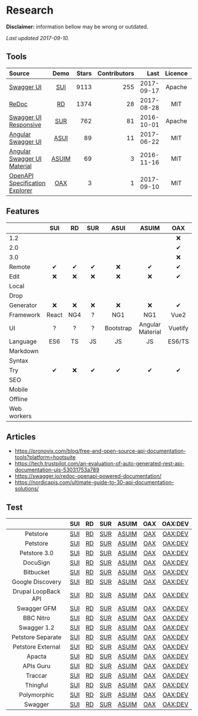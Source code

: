# Research

**Disclaimer:** information bellow may be wrong or outdated.
 
 _Last updated 2017-09-10._

## Tools

|Source|Demo|Stars|Contributors|Last|Licence|Status|
|:---|:---:|---:|---:|---:|:---:|:---:|
|[Swagger UI](https://github.com/swagger-api/swagger-ui)|[SUI](http://petstore.swagger.io/)|9113|255|2017-09-17|Apache|active
|[ReDoc](https://github.com/Rebilly/ReDoc)|[RD](https://rebilly.github.io/ReDoc/)|1374|28|2017-08-28|MIT|active
|[Swagger UI Responsive](https://github.com/jensoleg/swagger-ui)|[SUR](http://swaggerui.herokuapp.com/?url=http://petstore.swagger.io/v2/swagger.json)|762|81|2016-10-01|Apache|?
|[Angular Swagger UI](https://github.com/Orange-OpenSource/angular-swagger-ui)|[ASUI](http://orange-opensource.github.io/angular-swagger-ui/)|89|11|2017-06-22|MIT|?
|[Angular Swagger UI Material](https://github.com/darosh/angular-swagger-ui-material)|[ASUIM](http://darosh.github.io/angular-swagger-ui-material/)|69|3|2016-11-16|MIT|abandoned
|[OpenAPI Specification Explorer](https://github.com/darosh/oax)|[OAX](https://darosh.github.io/oax/)|3|1|2017-09-10|MIT|WIP

## Features

|&nbsp;     |SUI  |RD   |SUR  |ASUI |ASUIM|OAX  |
|:----------|:---:|:---:|:---:|:---:|:---:|:---:|
|1.2        |     |     |     |     |     |❌    |
|2.0        |     |     |     |     |     |✔    |
|3.0        |     |     |     |     |     |❌    |
|Remote     |✔    |✔   |✔    |❌   |✔    |✔    |
|Edit       |❌   |❌   |❌    |❌   |❌    |✔    |
|Local| | | | | | |
|Drop| | | | | | |
|Generator  |❌   |❌   |❌    |❌   |❌    |✔    |
|Framework  |React|NG4  |?    |NG1  |NG1  |Vue2 |
|UI         |?    |?    |?    |Bootstrap|Angular Material|Vuetify|
|Language   |ES6  |TS   |JS   |JS   |JS   |ES6/TS|
|Markdown   | | | | | | |
|Syntax| | | | | | |
|Try        |✔    |❌    |✔    |✔    |✔   |✔    |
|SEO| | | | | | |
|Mobile| | | | | | |
|Offline| | | | | | |
|Web workers| | | | | | |


## Articles

- https://pronovix.com/blog/free-and-open-source-api-documentation-tools?platform=hootsuite
- https://tech.trustpilot.com/an-evaluation-of-auto-generated-rest-api-documentation-uis-53031753a789
- https://swagger.io/redoc-openapi-powered-documentation/
- https://nordicapis.com/ultimate-guide-to-30-api-documentation-solutions/

## Test

 &nbsp;|SUI|RD|SUR|ASUIM|OAX|OAX:DEV
:---:|:---:|:---:|:---:|:---:|:---:|:---:
|Petstore|[SUI]()|[RD]()|[SUR]()|[ASUIM]()|[OAX]()|[OAX:DEV]()|
|Petstore|[SUI]()|[RD]()|[SUR]()|[ASUIM]()|[OAX]()|[OAX:DEV]()|
|Petstore 3.0|[SUI]()|[RD]()|[SUR]()|[ASUIM]()|[OAX]()|[OAX:DEV]()|
|DocuSign|[SUI]()|[RD]()|[SUR]()|[ASUIM]()|[OAX]()|[OAX:DEV]()|
|Bitbucket|[SUI]()|[RD]()|[SUR]()|[ASUIM]()|[OAX]()|[OAX:DEV]()|
|Google Discovery|[SUI]()|[RD]()|[SUR]()|[ASUIM]()|[OAX]()|[OAX:DEV]()|
|Drupal LoopBack API|[SUI]()|[RD]()|[SUR]()|[ASUIM]()|[OAX]()|[OAX:DEV]()|
|Swagger GFM|[SUI]()|[RD]()|[SUR]()|[ASUIM]()|[OAX]()|[OAX:DEV]()|
|BBC Nitro|[SUI]()|[RD]()|[SUR]()|[ASUIM]()|[OAX]()|[OAX:DEV]()|
|Swagger 1.2|[SUI]()|[RD]()|[SUR]()|[ASUIM]()|[OAX]()|[OAX:DEV]()|
|Petstore Separate|[SUI]()|[RD]()|[SUR]()|[ASUIM]()|[OAX]()|[OAX:DEV]()|
|Petstore External|[SUI]()|[RD]()|[SUR]()|[ASUIM]()|[OAX]()|[OAX:DEV]()|
|Apacta|[SUI]()|[RD]()|[SUR]()|[ASUIM]()|[OAX]()|[OAX:DEV]()|
|APIs Guru|[SUI]()|[RD]()|[SUR]()|[ASUIM]()|[OAX]()|[OAX:DEV]()|
|Traccar|[SUI]()|[RD]()|[SUR]()|[ASUIM]()|[OAX]()|[OAX:DEV]()|
|Thingful|[SUI]()|[RD]()|[SUR]()|[ASUIM]()|[OAX]()|[OAX:DEV]()|
|Polymorphic|[SUI]()|[RD]()|[SUR]()|[ASUIM]()|[OAX]()|[OAX:DEV]()|
|Swagger|[SUI]()|[RD]()|[SUR]()|[ASUIM]()|[OAX]()|[OAX:DEV]()|


